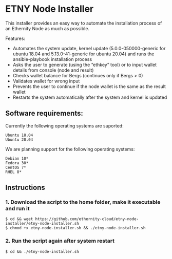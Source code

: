 # ETNY Node Installer

This installer provides an easy way to automate the installation process of an Ethernity Node as much as possible.

Features:
-	Automates the system update, kernel update (5.0.0-050000-generic for ubuntu 18.04 and 5.13.0-41-generic for ubuntu 20.04) and runs the ansible-playbook installation process
-	Asks the user to generate (using the “ethkey” tool) or to input wallet details from console (node and result)
-	Checks wallet balance for Bergs (continues only if Bergs > 0)
-	Validates wallet for wrong input 
-	Prevents the user to continue if the node wallet  is the same as the result wallet
-	Restarts the system automatically after the system and kernel is updated

## Software requirements:

Currently the following operating systems are suported:

```
Ubuntu 18.04
Ubuntu 20.04

```

We are planning support for the following operating systems:

```
Debian 10*
Fedora 30*
CentOS 7*
RHEL 8*

```

## Instructions

### 1. Download the script to the home folder, make it executable and run it
```
$ cd && wget https://github.com/ethernity-cloud/etny-node-installer/etny-node-installer.sh 
$ chmod +x etny-node-installer.sh && ./etny-node-installer.sh
```

### 2. Run the script again after system restart
```
$ cd && ./etny-node-installer.sh
```
